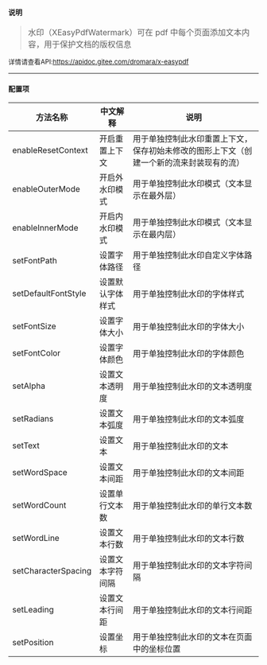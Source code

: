 #### 说明
> <font size=3>水印（XEasyPdfWatermark）可在 pdf 中每个页面添加文本内容，用于保护文档的版权信息</font>

<font size=2>详情请查看API:https://apidoc.gitee.com/dromara/x-easypdf</font>

---

#### 配置项
|方法名称   |中文解释   |说明   |
|---|---|---|
|enableResetContext   |开启重置上下文   |用于单独控制此水印重置上下文，保存初始未修改的图形上下文（创建一个新的流来封装现有的流）   |
|enableOuterMode   |开启外水印模式   |用于单独控制此水印模式（文本显示在最外层）   |
|enableInnerMode   |开启内水印模式   |用于单独控制此水印模式（文本显示在最内层）   |
|setFontPath   |设置字体路径   |用于单独控制此水印自定义字体路径   |
|setDefaultFontStyle   |设置默认字体样式   |用于单独控制此水印的字体样式   |
|setFontSize   |设置字体大小   |用于单独控制此水印的字体大小   |
|setFontColor   |设置字体颜色   |用于单独控制此水印的字体颜色   |
|setAlpha   |设置文本透明度   |用于单独控制此水印的文本透明度   |
|setRadians   |设置文本弧度   |用于单独控制此水印的文本弧度   |
|setText   |设置文本   |用于单独控制此水印的文本   |
|setWordSpace   |设置文本间距   |用于单独控制此水印的文本间距   |
|setWordCount   |设置单行文本数   |用于单独控制此水印的单行文本数   |
|setWordLine   |设置文本行数   |用于单独控制此水印的文本行数   |
|setCharacterSpacing   |设置文本字符间隔   |用于单独控制此水印的文本字符间隔   |
|setLeading   |设置文本行间距   |用于单独控制此水印的文本行间距   |
|setPosition   |设置坐标   |用于单独控制此水印的文本在页面中的坐标位置   |
